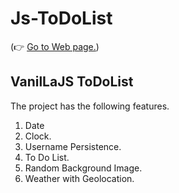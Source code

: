 # Js-ToDoList
(👉 [Go to Web page.](https://seojeongho.github.io/Js-Challenge/))
## VanilLaJS ToDoList
The project has the following features.
1. Date
2. Clock.
3. Username Persistence.
4. To Do List.
5. Random Background Image.
6. Weather with Geolocation.
